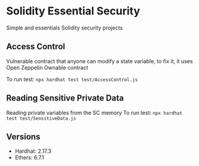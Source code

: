 # Solidity Essential Security 
Simple and essentials Solidity security projects
## Access Control
Vulnerable contract that anyone can modify a state variable, to fix it, it uses Open Zeppelin Ownable contract

To run test:
`npx hardhat test test/AccessControl.js`

## Reading Sensitive Private Data
Reading private variables from the SC memory
To run test:
`npx hardhat test test/SensitiveData.js`

## Versions
- Hardhat: 2.17.3
- Ethers: 6.7.1